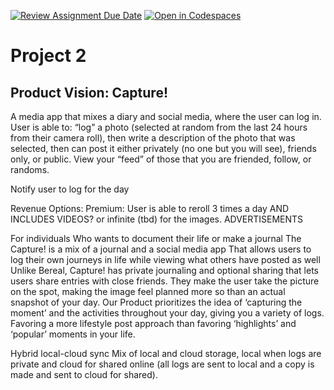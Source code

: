 [![Review Assignment Due Date](https://classroom.github.com/assets/deadline-readme-button-22041afd0340ce965d47ae6ef1cefeee28c7c493a6346c4f15d667ab976d596c.svg)](https://classroom.github.com/a/_KG6YNPd)
[![Open in Codespaces](https://classroom.github.com/assets/launch-codespace-2972f46106e565e64193e422d61a12cf1da4916b45550586e14ef0a7c637dd04.svg)](https://classroom.github.com/open-in-codespaces?assignment_repo_id=20217788)

# Project 2

## Product Vision: Capture!
A media app that mixes a diary and social media, where the user can log in.
User is able to:
“log” a photo (selected at random from the last 24 hours from their camera roll), then write a description of the photo that was selected, then can post it either privately (no one but you will see), friends only, or public.
View your “feed” of those that you are friended, follow, or randoms.

Notify user to log for the day

Revenue Options:
Premium: User is able to reroll 3 times a day AND INCLUDES VIDEOS? or infinite (tbd) for the images.
ADVERTISEMENTS 

For individuals
Who wants to document their life or make a journal 
The Capture! is a mix of a journal and a social media app
That allows users to log their own journeys in life while viewing what others have posted as well
Unlike Bereal, Capture! has private journaling and optional sharing that lets users share entries with close friends. They make the user take the picture on the spot, making the image feel planned more so than an actual snapshot of your day.
Our Product prioritizes the idea of ‘capturing the moment’ and the activities throughout your day, giving you a variety of logs. Favoring a more lifestyle post approach than favoring ‘highlights’ and ‘popular’ moments in your life.

Hybrid local-cloud sync
Mix of local and cloud storage, local when logs are private and cloud for shared online (all logs are sent to local and a copy is made and sent to cloud for shared).


